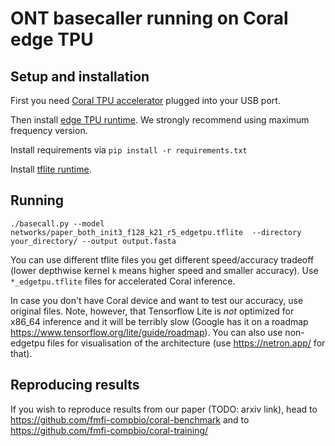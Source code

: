 # ONT basecaller running on Coral edge TPU

## Setup and installation

First you need [Coral TPU accelerator](https://coral.ai/products/accelerator/) plugged into your USB port.

Then install [edge TPU runtime](https://coral.ai/docs/accelerator/get-started#1-install-the-edge-tpu-runtime). We strongly recommend using maximum frequency version.

Install requirements via `pip install -r requirements.txt`

Install [tflite runtime](https://www.tensorflow.org/lite/guide/python).

## Running

`./basecall.py --model networks/paper_both_init3_f128_k21_r5_edgetpu.tflite  --directory your_directory/ --output output.fasta`

You can use different tflite files you get different speed/accuracy tradeoff (lower depthwise kernel `k` means higher speed and smaller accuracy).
Use `*_edgetpu.tflite` files for accelerated Coral inference. 

In case you don't have Coral device and want to test our accuracy, use original files. Note, however, that Tensorflow Lite is *not* optimized for x86_64 inference and it will be terribly slow (Google has it on a roadmap https://www.tensorflow.org/lite/guide/roadmap).
You can also use non-edgetpu files for visualisation of the architecture (use https://netron.app/ for that). 

## Reproducing results

If you wish to reproduce results from our paper (TODO: arxiv link), head to https://github.com/fmfi-compbio/coral-benchmark and to https://github.com/fmfi-compbio/coral-training/
